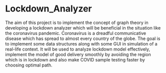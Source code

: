 # Lockdown_Analyzer

The aim of this project is to implement the concept of graph theory in developing a lockdown analyzer which will be beneficial in the situation like the coronavirus pandemic. Coronavirus is a dreadful communicative disease which has spread to almost every country of the globe. The goal is to implement some data structures along with some GUI in simulation of a real-life context. It will be used to analyze lockdown model effectively, implement the model of good delivery smoothly by avoiding the region which is in lockdown and also make COVID sample testing faster by choosing optimal path.
